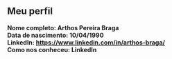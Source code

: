 Meu perfil
-------

**Nome completo: Arthos Pereira Braga**   
**Data de nascimento: 10/04/1990**   
**LinkedIn: https://www.linkedin.com/in/arthos-braga/**    
**Como nos conheceu: LinkedIn**   